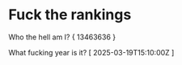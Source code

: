 # Fuck the rankings

Who the hell am I?
{ 13463636 }

What fucking year is it?
[ 2025-03-19T15:10:00Z ]
